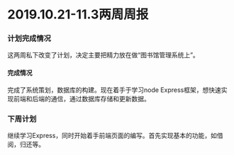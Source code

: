 # 2019.10.21-11.3两周周报
### 计划完成情况
这两周私下改变了计划，决定主要把精力放在做“图书馆管理系统上”。  
#### 完成情况
完成了系统策划，数据库的构建。现在着手于学习node Express框架，想快速实现前端和后端的通信，通过数据库存储和更新数据。
### 下周计划
继续学习Express，同时开始着手前端页面的编写。首先实现基本的功能，如借阅，归还等。